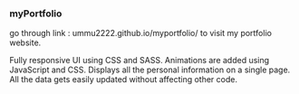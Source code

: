 ### myPortfolio
go through link : ummu2222.github.io/myportfolio/
to visit my portfolio website.

Fully responsive UI using CSS and SASS. 
Animations are added using JavaScript and CSS.
Displays all the personal information on a single page.
All the data   gets easily updated  without affecting other code. 
